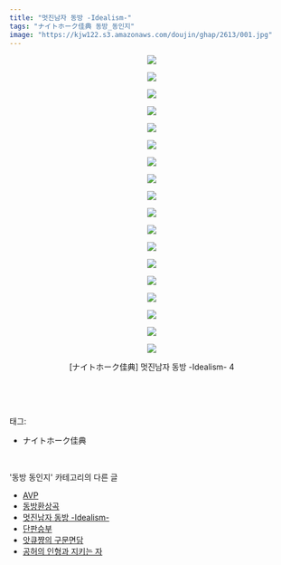 ```yaml
---
title: "멋진남자 동방 -Idealism-"
tags: "ナイトホーク佳典 동방_동인지"
image: "https://kjw122.s3.amazonaws.com/doujin/ghap/2613/001.jpg"
---
```

<div class="article">
<p style="text-align: center; clear: none; float: none;"><img src="{{ site.imgserver5 }}/ghap/2613/001.jpg"/></p>
<p style="text-align: center; clear: none; float: none;"><img src="{{ site.imgserver5 }}/ghap/2613/002.jpg"/></p>
<p style="text-align: center; clear: none; float: none;"><img src="{{ site.imgserver5 }}/ghap/2613/003.jpg"/></p>
<p style="text-align: center; clear: none; float: none;"><img src="{{ site.imgserver5 }}/ghap/2613/004.jpg"/></p>
<p style="text-align: center; clear: none; float: none;"><img src="{{ site.imgserver5 }}/ghap/2613/005.jpg"/></p>
<p style="text-align: center; clear: none; float: none;"><img src="{{ site.imgserver5 }}/ghap/2613/006.jpg"/></p>
<p style="text-align: center; clear: none; float: none;"><img src="{{ site.imgserver5 }}/ghap/2613/007.jpg"/></p>
<p style="text-align: center; clear: none; float: none;"><img src="{{ site.imgserver5 }}/ghap/2613/008.jpg"/></p>
<p style="text-align: center; clear: none; float: none;"><img src="{{ site.imgserver5 }}/ghap/2613/009.jpg"/></p>
<p style="text-align: center; clear: none; float: none;"><img src="{{ site.imgserver5 }}/ghap/2613/010.jpg"/></p>
<p style="text-align: center; clear: none; float: none;"><img src="{{ site.imgserver5 }}/ghap/2613/011.jpg"/></p>
<p style="text-align: center; clear: none; float: none;"><img src="{{ site.imgserver5 }}/ghap/2613/012.jpg"/></p>
<p style="text-align: center; clear: none; float: none;"><img src="{{ site.imgserver5 }}/ghap/2613/013.jpg"/></p>
<p style="text-align: center; clear: none; float: none;"><img src="{{ site.imgserver5 }}/ghap/2613/014.jpg"/></p>
<p style="text-align: center; clear: none; float: none;"><img src="{{ site.imgserver5 }}/ghap/2613/015.jpg"/></p>
<p style="text-align: center; clear: none; float: none;"><img src="{{ site.imgserver5 }}/ghap/2613/016.jpg"/></p>
<p style="text-align: center; clear: none; float: none;"><img src="{{ site.imgserver5 }}/ghap/2613/017.jpg"/></p>
<p style="text-align: center; clear: none; float: none;"><img src="{{ site.imgserver5 }}/ghap/2613/018.jpg"/></p>
<p style="text-align: center; clear: none; float: none;">[ナイトホーク佳典] 멋진남자 동방 -Idealism- 4</p>
<p><br/></p>
</div><br/>
<div class="tagTrail">
<p>태그: </p>
<ul>
<li>ナイトホーク佳典</li>
</ul>
</div><br/>
<div class="another">
<p>'동방 동인지' 카테고리의 다른 글</p>
<ul>
<li><a href="/ghap_2617">AVP</a></li>
<li><a href="/ghap_2615">동방환상곡</a></li>
<li><a href="/ghap_2613">멋진남자 동방 -Idealism-</a></li>
<li><a href="/ghap_2612">단판승부</a></li>
<li><a href="/ghap_2611">앗큐쨩의 구문면담</a></li>
<li><a href="/ghap_2610">공허의 인형과 지키는 자</a></li>
</ul>
</div><br/>
<div class="cb_module cb_fluid">
<div class="cb_wrt cb_profile">
</div><!-- commentList close -->
</div><br/>

